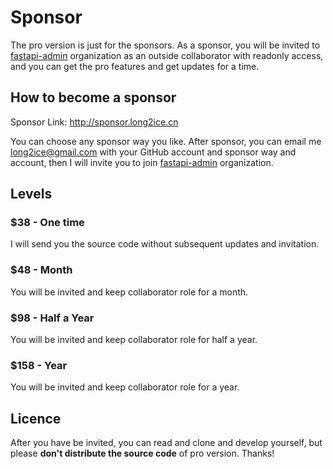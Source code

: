# Sponsor

The pro version is just for the sponsors. As a sponsor, you will be invited
to [fastapi-admin](https://github.com/fastapi-admin) organization as an outside collaborator with readonly access, and
you can get the pro features and get updates for a time.

## How to become a sponsor

Sponsor Link: <http://sponsor.long2ice.cn>

You can choose any sponsor way you like. After sponsor, you can email me <long2ice@gmail.com> with your GitHub account
and sponsor way and account, then I will invite you to join [fastapi-admin](https://github.com/fastapi-admin)
organization.

## Levels

### $38 - One time

I will send you the source code without subsequent updates and invitation.

### $48 - Month

You will be invited and keep collaborator role for a month.

### $98 - Half a Year

You will be invited and keep collaborator role for half a year.

### $158 - Year

You will be invited and keep collaborator role for a year.

## Licence

After you have be invited, you can read and clone and develop yourself, but please **don't distribute the source code**
of pro version. Thanks!
